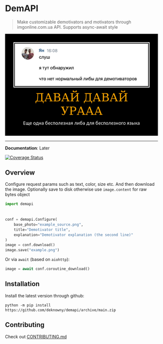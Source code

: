 # DemAPI
> Make customizable demotivators and motivators through imgonline.com.ua API. Supports async-await style

![Example](./assets/example.png)
***
__Documentation__: Later

[![Coverage Status](https://coveralls.io/repos/github/deknowny/demapi/badge.svg?branch=main)](https://coveralls.io/github/deknowny/demapi?branch=main&dummy=unused)

## Overview
Configure request params such as text, color, size etc.
And then download the image. Optionally save to disk otherwise
use `image.content` for raw bytes object
```python
import demapi


conf = demapi.Configure(
    base_photo="example_source.png",
    title="Demotivator title",
    explanation="Demotivator explanation (the second line)"
)
image = conf.download()
image.save("example.png")
```

Or via `await` (based on `aiohttp`):

```python
image = await conf.coroutine_download()
```

## Installation
Install the latest version through github:
```shell
python -m pip install https://github.com/deknowny/demapi/archive/main.zip
```
## Contributing
Check out [CONTRIBUTING.md](./CONTRIBUTING.md)
